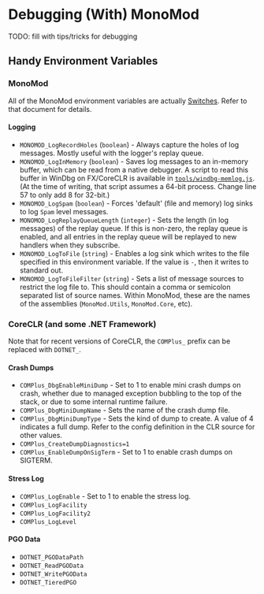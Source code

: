 # Debugging (With) MonoMod

TODO: fill with tips/tricks for debugging

## Handy Environment Variables

### MonoMod

All of the MonoMod environment variables are actually [Switches](Switches.md). Refer to that document for details.

#### Logging

- `MONOMOD_LogRecordHoles` (`boolean`) - Always capture the holes of log messages. Mostly useful with the logger's replay queue.
- `MONOMOD_LogInMemory` (`boolean`) - Saves log messages to an in-memory buffer, which can be read from a native debugger. A script
  to read this buffer in WinDbg on FX/CoreCLR is available in [`tools/windbg-memlog.js`](../tools/windbg-memlog.js).
  (At the time of writing, that script assumes a 64-bit process. Change line 57 to only add 8 for 32-bit.)
- `MONOMOD_LogSpam` (`boolean`) - Forces 'default' (file and memory) log sinks to log `Spam` level messages.
- `MONOMOD_LogReplayQueueLength` (`integer`) - Sets the length (in log messages) of the replay queue. If this is non-zero, the replay
  queue is enabled, and all entries in the replay queue will be replayed to new handlers when they subscribe.
- `MONOMOD_LogToFile` (`string`) - Enables a log sink which writes to the file specified in this environment variable. If the value is
  `-`, then it writes to standard out.
- `MONOMOD_LogToFileFilter` (`string`) - Sets a list of message sources to restrict the log file to. This should contain a comma or
  semicolon separated list of source names. Within MonoMod, these are the names of the assemblies (`MonoMod.Utils`,
  `MonoMod.Core`, etc).

### CoreCLR (and some .NET Framework)

Note that for recent versions of CoreCLR, the `COMPlus_` prefix can be replaced with `DOTNET_`.

#### Crash Dumps

- `COMPlus_DbgEnableMiniDump` - Set to 1 to enable mini crash dumps on crash, whether due to managed exception bubbling to the
  top of the stack, or due to some internal runtime failure.
- `COMPlus_DbgMiniDumpName` - Sets the name of the crash dump file.
- `COMPlus_DbgMiniDumpType` - Sets the kind of dump to create. A value of 4 indicates a full dump. Refer to the config definition
  in the CLR source for other values.
- `COMPlus_CreateDumpDiagnostics=1`
- `COMPlus_EnableDumpOnSigTerm` - Set to 1 to enable crash dumps on SIGTERM.

#### Stress Log

- `COMPlus_LogEnable` - Set to 1 to enable the stress log.
- `COMPlus_LogFacility`
- `COMPlus_LogFacility2`
- `COMPlus_LogLevel`

#### PGO Data

- `DOTNET_PGODataPath`
- `DOTNET_ReadPGOData`
- `DOTNET_WritePGOData`
- `DOTNET_TieredPGO`
